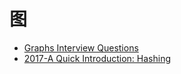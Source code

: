 
# 图
- [Graphs Interview Questions](http://www.techiedelight.com/graphs-interview-questions/)
- [2017-A Quick Introduction: Hashing](https://hackernoon.com/a-quick-introduction-hashing-c32d1dc91871)